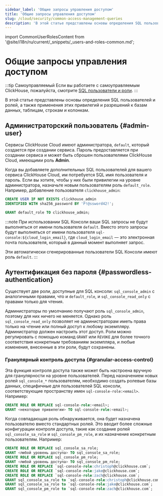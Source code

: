 ```yaml
---
sidebar_label: 'Общие запросы управления доступом'
title: 'Общие запросы управления доступом'
slug: /cloud/security/common-access-management-queries
description: 'В этой статье представлены основы определения SQL пользователей и ролей, а также применения этих привилегий и разрешений к базам данных, таблицам, строкам и колонкам.'
---
```


import CommonUserRolesContent from '@site/i18n/ru/current/_snippets/_users-and-roles-common.md';


# Общие запросы управления доступом

:::tip Самоуправляемый
Если вы работаете с самоуправляемым ClickHouse, пожалуйста, смотрите [SQL пользователи и роли](/guides/sre/user-management/index.md).
:::

В этой статье представлены основы определения SQL пользователей и ролей, а также применения этих привилегий и разрешений к базам данных, таблицам, строкам и колонкам.

## Администраторский пользователь {#admin-user}

Сервисы ClickHouse Cloud имеют администратора, `default`, который создается при создании сервиса. Пароль предоставляется при создании сервиса и может быть сброшен пользователями ClickHouse Cloud, имеющими роль **Admin**.

Когда вы добавляете дополнительных SQL пользователей для вашего сервиса ClickHouse Cloud, им потребуется SQL имя пользователя и пароль. Если вы хотите, чтобы у них были привилегии на уровне администратора, назначьте новым пользователям роль `default_role`. Например, добавление пользователя `clickhouse_admin`:

```sql
CREATE USER IF NOT EXISTS clickhouse_admin
IDENTIFIED WITH sha256_password BY 'P!@ssword42!';
```

```sql
GRANT default_role TO clickhouse_admin;
```

:::note
При использовании SQL Консоли ваши SQL запросы не будут выполняться от имени пользователя `default`. Вместо этого запросы будут выполняться от имени пользователя `sql-console:${cloud_login_email}`, где `cloud_login_email` — это электронная почта пользователя, который в данный момент выполняет запрос.

Эти автоматически сгенерированные пользователи SQL Консоли имеют роль `default`.
:::

## Аутентификация без пароля {#passwordless-authentication}

Существует две роли, доступные для SQL консоли: `sql_console_admin` с аналогичными правами, что и `default_role`, и `sql_console_read_only` с правами только для чтения.

Администраторы по умолчанию получают роль `sql_console_admin`, поэтому для них ничего не меняется. Однако роль `sql_console_read_only` позволяет не администраторам иметь права только на чтение или полный доступ к любому экземпляру. Администратор должен настроить этот доступ. Роли можно регулировать с помощью команд `GRANT` или `REVOKE` для более точного соответствия конкретным требованиям экземпляра, и любые изменения, внесенные в эти роли, будут сохранены.

### Гранулярный контроль доступа {#granular-access-control}

Эта функция контроля доступа также может быть настроена вручную для гранулярности на уровне пользователей. Перед назначением новых ролей `sql_console_*` пользователям, необходимо создать ролевые базы данных, специфичные для пользователей SQL консоли, соответствующие пространству имен `sql-console-role:<email>`. Например:

```sql
CREATE ROLE OR REPLACE sql-console-role:<email>;
GRANT <некоторые привилегии> TO sql-console-role:<email>;
```

Когда совпадающая роль обнаруживается, она будет назначена пользователю вместо стандартных ролей. Это вводит более сложные конфигурации контроля доступа, такие как создание ролей `sql_console_sa_role` и `sql_console_pm_role`, и их назначение конкретным пользователям. Например:

```sql
CREATE ROLE OR REPLACE sql_console_sa_role;
GRANT <любой уровень доступа> TO sql_console_sa_role;
CREATE ROLE OR REPLACE sql_console_pm_role;
GRANT <любой уровень доступа> TO sql_console_pm_role;
CREATE ROLE OR REPLACE `sql-console-role:christoph@clickhouse.com`;
CREATE ROLE OR REPLACE `sql-console-role:jake@clickhouse.com`;
CREATE ROLE OR REPLACE `sql-console-role:zach@clickhouse.com`;
GRANT sql_console_sa_role to `sql-console-role:christoph@clickhouse.com`;
GRANT sql_console_sa_role to `sql-console-role:jake@clickhouse.com`;
GRANT sql_console_pm_role to `sql-console-role:zach@clickhouse.com`;
```

<CommonUserRolesContent />

